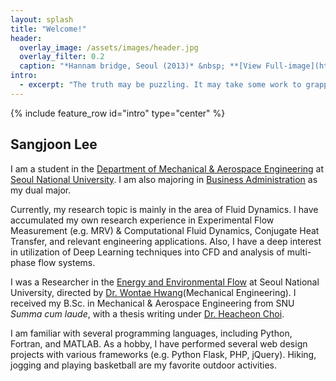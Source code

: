 ```yaml
---
layout: splash
title: "Welcome!"
header:
  overlay_image: /assets/images/header.jpg
  overlay_filter: 0.2
  caption: "*Hannam bridge, Seoul (2013)* &nbsp; **[View Full-image](https://sangjoonlee.tk/assets/photographs/hannam_bridge_seoul_2013.jpg)**"
intro: 
  - excerpt: "The truth may be puzzling. It may take some work to grapple with. It may be counterintuitive. It may contradict deeply held prejudices. It may not be consonant with what we desperately want to be true. **But our preferences do not determine what's true.** &nbsp; <small>- *Carl Sagan*</small>"
---
```


{% include feature_row id="intro" type="center" %}

## Sangjoon Lee

I am a student in the [Department of Mechanical & Aerospace Engineering](http://me.snu.ac.kr/eng/default.asp) at [Seoul National University](http://useoul.edu/). I am also majoring in [Business Administration](http://cba.snu.ac.kr/en) as my dual major.

Currently, my research topic is mainly in the area of Fluid Dynamics. I have accumulated my own research experience in Experimental Flow Measurement (e.g. MRV) & Computational Fluid Dynamics, Conjugate Heat Transfer, and relevant engineering applications. Also, I have a deep interest in utilization of Deep Learning techniques into CFD and analysis of multi-phase flow systems.

I was a Researcher in the [Energy and Environmental Flow](http://eeflow.snu.ac.kr/) at Seoul National University, directed by [Dr. Wontae Hwang](http://me.snu.ac.kr/eng/01_intro/faculty_view.asp?pid=137)(Mechanical Engineering). I received my B.Sc. in Mechanical & Aerospace Engineering from SNU *Summa cum laude*, with a thesis writing under [Dr. Heacheon Choi](http://me.snu.ac.kr/eng/01_intro/faculty_view.asp?pid=39).

I am familiar with several programming languages, including Python, Fortran, and MATLAB. As a hobby, I have performed several web design projects with various frameworks (e.g. Python Flask, PHP, jQuery). Hiking, jogging and playing basketball are my favorite outdoor activities.